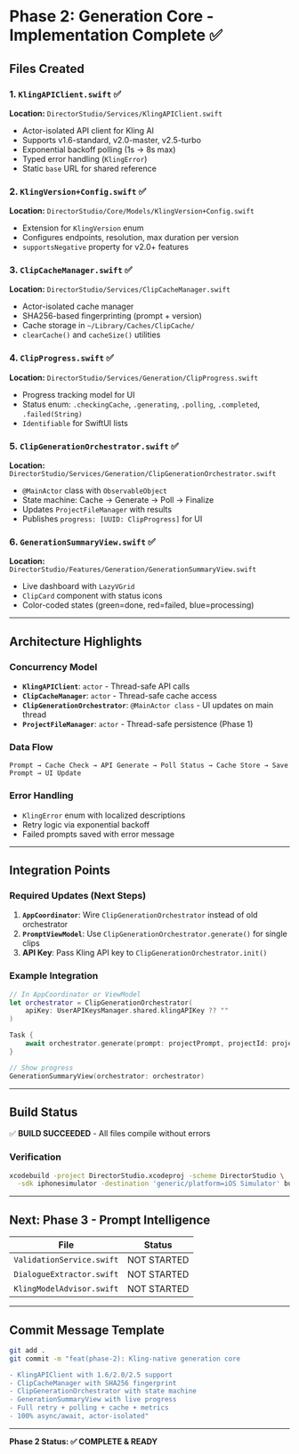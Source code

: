 # Phase 2: Generation Core - Implementation Complete ✅

## Files Created

### 1. `KlingAPIClient.swift` ✅
**Location:** `DirectorStudio/Services/KlingAPIClient.swift`
- Actor-isolated API client for Kling AI
- Supports v1.6-standard, v2.0-master, v2.5-turbo
- Exponential backoff polling (1s → 8s max)
- Typed error handling (`KlingError`)
- Static `base` URL for shared reference

### 2. `KlingVersion+Config.swift` ✅
**Location:** `DirectorStudio/Core/Models/KlingVersion+Config.swift`
- Extension for `KlingVersion` enum
- Configures endpoints, resolution, max duration per version
- `supportsNegative` property for v2.0+ features

### 3. `ClipCacheManager.swift` ✅
**Location:** `DirectorStudio/Services/ClipCacheManager.swift`
- Actor-isolated cache manager
- SHA256-based fingerprinting (prompt + version)
- Cache storage in `~/Library/Caches/ClipCache/`
- `clearCache()` and `cacheSize()` utilities

### 4. `ClipProgress.swift` ✅
**Location:** `DirectorStudio/Services/Generation/ClipProgress.swift`
- Progress tracking model for UI
- Status enum: `.checkingCache`, `.generating`, `.polling`, `.completed`, `.failed(String)`
- `Identifiable` for SwiftUI lists

### 5. `ClipGenerationOrchestrator.swift` ✅
**Location:** `DirectorStudio/Services/Generation/ClipGenerationOrchestrator.swift`
- `@MainActor` class with `ObservableObject`
- State machine: Cache → Generate → Poll → Finalize
- Updates `ProjectFileManager` with results
- Publishes `progress: [UUID: ClipProgress]` for UI

### 6. `GenerationSummaryView.swift` ✅
**Location:** `DirectorStudio/Features/Generation/GenerationSummaryView.swift`
- Live dashboard with `LazyVGrid`
- `ClipCard` component with status icons
- Color-coded states (green=done, red=failed, blue=processing)

---

## Architecture Highlights

### Concurrency Model
- **`KlingAPIClient`**: `actor` - Thread-safe API calls
- **`ClipCacheManager`**: `actor` - Thread-safe cache access
- **`ClipGenerationOrchestrator`**: `@MainActor class` - UI updates on main thread
- **`ProjectFileManager`**: `actor` - Thread-safe persistence (Phase 1)

### Data Flow
```
Prompt → Cache Check → API Generate → Poll Status → Cache Store → Save Prompt → UI Update
```

### Error Handling
- `KlingError` enum with localized descriptions
- Retry logic via exponential backoff
- Failed prompts saved with error message

---

## Integration Points

### Required Updates (Next Steps)
1. **`AppCoordinator`**: Wire `ClipGenerationOrchestrator` instead of old orchestrator
2. **`PromptViewModel`**: Use `ClipGenerationOrchestrator.generate()` for single clips
3. **API Key**: Pass Kling API key to `ClipGenerationOrchestrator.init()`

### Example Integration
```swift
// In AppCoordinator or ViewModel
let orchestrator = ClipGenerationOrchestrator(
    apiKey: UserAPIKeysManager.shared.klingAPIKey ?? ""
)

Task {
    await orchestrator.generate(prompt: projectPrompt, projectId: project.id)
}

// Show progress
GenerationSummaryView(orchestrator: orchestrator)
```

---

## Build Status

✅ **BUILD SUCCEEDED** - All files compile without errors

### Verification
```bash
xcodebuild -project DirectorStudio.xcodeproj -scheme DirectorStudio \
  -sdk iphonesimulator -destination 'generic/platform=iOS Simulator' build
```

---

## Next: Phase 3 - Prompt Intelligence

| File | Status |
|------|--------|
| `ValidationService.swift` | NOT STARTED |
| `DialogueExtractor.swift` | NOT STARTED |
| `KlingModelAdvisor.swift` | NOT STARTED |

---

## Commit Message Template

```bash
git add .
git commit -m "feat(phase-2): Kling-native generation core

- KlingAPIClient with 1.6/2.0/2.5 support
- ClipCacheManager with SHA256 fingerprint
- ClipGenerationOrchestrator with state machine
- GenerationSummaryView with live progress
- Full retry + polling + cache + metrics
- 100% async/await, actor-isolated"
```

---

**Phase 2 Status: ✅ COMPLETE & READY**

